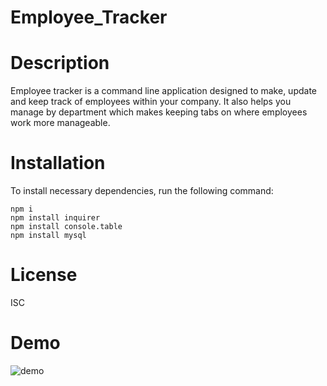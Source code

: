 # Employee_Tracker

# Description 
Employee tracker is a command line application designed to make, update and keep track of
employees within your company. It also helps you manage by department which makes keeping tabs on 
where employees work more manageable.

# Installation
To install necessary dependencies, run the following command:

    npm i
    npm install inquirer
    npm install console.table
    npm install mysql

# License
ISC

# Demo
![demo](img/demo.gif)
